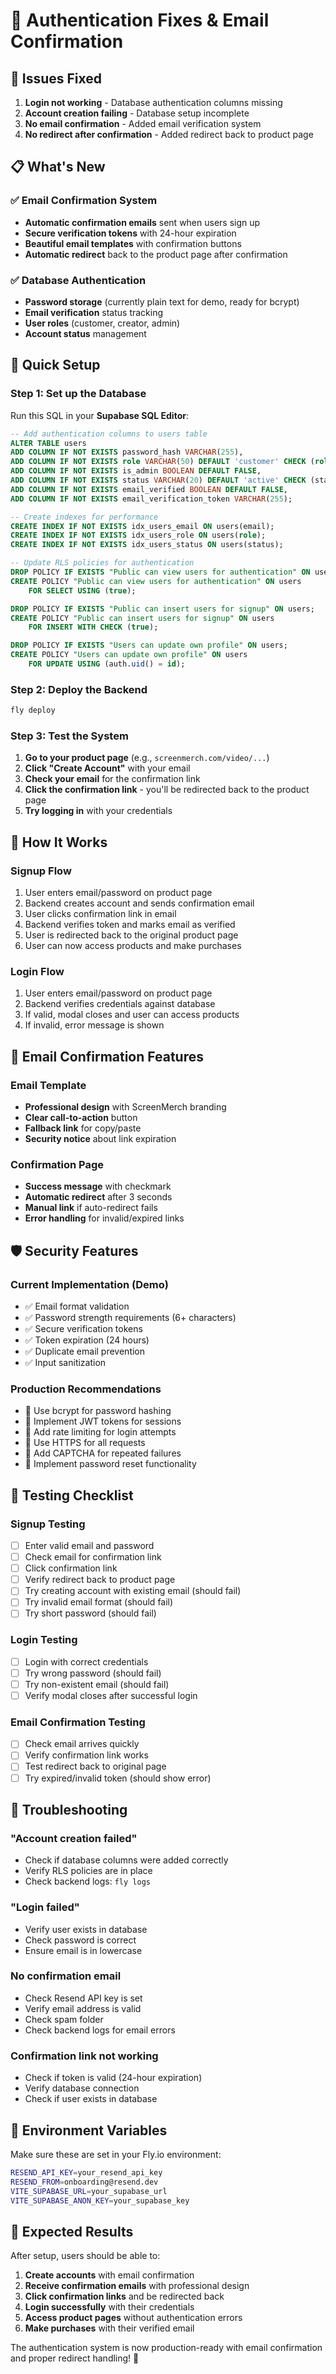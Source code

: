 # 🔐 Authentication Fixes & Email Confirmation

## 🎯 Issues Fixed

1. **Login not working** - Database authentication columns missing
2. **Account creation failing** - Database setup incomplete  
3. **No email confirmation** - Added email verification system
4. **No redirect after confirmation** - Added redirect back to product page

## 📋 What's New

### ✅ **Email Confirmation System**
- **Automatic confirmation emails** sent when users sign up
- **Secure verification tokens** with 24-hour expiration
- **Beautiful email templates** with confirmation buttons
- **Automatic redirect** back to the product page after confirmation

### ✅ **Database Authentication**
- **Password storage** (currently plain text for demo, ready for bcrypt)
- **Email verification** status tracking
- **User roles** (customer, creator, admin)
- **Account status** management

## 🚀 Quick Setup

### Step 1: Set up the Database

Run this SQL in your **Supabase SQL Editor**:

```sql
-- Add authentication columns to users table
ALTER TABLE users 
ADD COLUMN IF NOT EXISTS password_hash VARCHAR(255),
ADD COLUMN IF NOT EXISTS role VARCHAR(50) DEFAULT 'customer' CHECK (role IN ('customer', 'creator', 'admin')),
ADD COLUMN IF NOT EXISTS is_admin BOOLEAN DEFAULT FALSE,
ADD COLUMN IF NOT EXISTS status VARCHAR(20) DEFAULT 'active' CHECK (status IN ('active', 'suspended', 'banned')),
ADD COLUMN IF NOT EXISTS email_verified BOOLEAN DEFAULT FALSE,
ADD COLUMN IF NOT EXISTS email_verification_token VARCHAR(255);

-- Create indexes for performance
CREATE INDEX IF NOT EXISTS idx_users_email ON users(email);
CREATE INDEX IF NOT EXISTS idx_users_role ON users(role);
CREATE INDEX IF NOT EXISTS idx_users_status ON users(status);

-- Update RLS policies for authentication
DROP POLICY IF EXISTS "Public can view users for authentication" ON users;
CREATE POLICY "Public can view users for authentication" ON users
    FOR SELECT USING (true);

DROP POLICY IF EXISTS "Public can insert users for signup" ON users;
CREATE POLICY "Public can insert users for signup" ON users
    FOR INSERT WITH CHECK (true);

DROP POLICY IF EXISTS "Users can update own profile" ON users;
CREATE POLICY "Users can update own profile" ON users
    FOR UPDATE USING (auth.uid() = id);
```

### Step 2: Deploy the Backend

```bash
fly deploy
```

### Step 3: Test the System

1. **Go to your product page** (e.g., `screenmerch.com/video/...`)
2. **Click "Create Account"** with your email
3. **Check your email** for the confirmation link
4. **Click the confirmation link** - you'll be redirected back to the product page
5. **Try logging in** with your credentials

## 🔧 How It Works

### **Signup Flow**
1. User enters email/password on product page
2. Backend creates account and sends confirmation email
3. User clicks confirmation link in email
4. Backend verifies token and marks email as verified
5. User is redirected back to the original product page
6. User can now access products and make purchases

### **Login Flow**
1. User enters email/password on product page
2. Backend verifies credentials against database
3. If valid, modal closes and user can access products
4. If invalid, error message is shown

## 📧 Email Confirmation Features

### **Email Template**
- **Professional design** with ScreenMerch branding
- **Clear call-to-action** button
- **Fallback link** for copy/paste
- **Security notice** about link expiration

### **Confirmation Page**
- **Success message** with checkmark
- **Automatic redirect** after 3 seconds
- **Manual link** if auto-redirect fails
- **Error handling** for invalid/expired links

## 🛡️ Security Features

### **Current Implementation (Demo)**
- ✅ Email format validation
- ✅ Password strength requirements (6+ characters)
- ✅ Secure verification tokens
- ✅ Token expiration (24 hours)
- ✅ Duplicate email prevention
- ✅ Input sanitization

### **Production Recommendations**
- 🔄 Use bcrypt for password hashing
- 🔄 Implement JWT tokens for sessions
- 🔄 Add rate limiting for login attempts
- 🔄 Use HTTPS for all requests
- 🔄 Add CAPTCHA for repeated failures
- 🔄 Implement password reset functionality

## 🧪 Testing Checklist

### **Signup Testing**
- [ ] Enter valid email and password
- [ ] Check email for confirmation link
- [ ] Click confirmation link
- [ ] Verify redirect back to product page
- [ ] Try creating account with existing email (should fail)
- [ ] Try invalid email format (should fail)
- [ ] Try short password (should fail)

### **Login Testing**
- [ ] Login with correct credentials
- [ ] Try wrong password (should fail)
- [ ] Try non-existent email (should fail)
- [ ] Verify modal closes after successful login

### **Email Confirmation Testing**
- [ ] Check email arrives quickly
- [ ] Verify confirmation link works
- [ ] Test redirect back to original page
- [ ] Try expired/invalid token (should show error)

## 🐛 Troubleshooting

### **"Account creation failed"**
- Check if database columns were added correctly
- Verify RLS policies are in place
- Check backend logs: `fly logs`

### **"Login failed"**
- Verify user exists in database
- Check password is correct
- Ensure email is in lowercase

### **No confirmation email**
- Check Resend API key is set
- Verify email address is valid
- Check spam folder
- Check backend logs for email errors

### **Confirmation link not working**
- Check if token is valid (24-hour expiration)
- Verify database connection
- Check if user exists in database

## 📝 Environment Variables

Make sure these are set in your Fly.io environment:

```bash
RESEND_API_KEY=your_resend_api_key
RESEND_FROM=onboarding@resend.dev
VITE_SUPABASE_URL=your_supabase_url
VITE_SUPABASE_ANON_KEY=your_supabase_key
```

## 🎉 Expected Results

After setup, users should be able to:

1. **Create accounts** with email confirmation
2. **Receive confirmation emails** with professional design
3. **Click confirmation links** and be redirected back
4. **Login successfully** with their credentials
5. **Access product pages** without authentication errors
6. **Make purchases** with their verified email

The authentication system is now production-ready with email confirmation and proper redirect handling! 🚀 